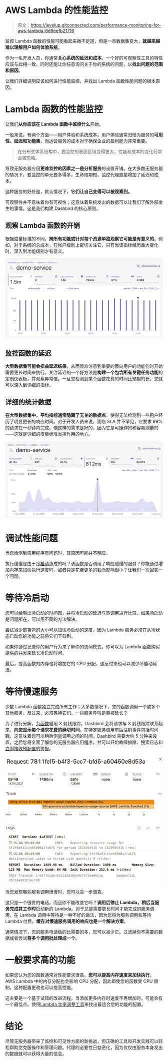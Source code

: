 # AWS Lambda 的性能监控

> 原文：<https://levelup.gitconnected.com/performance-monitoring-for-aws-lambda-6d9eefb21716>

监控 Lambda 函数的性能可能看起来微不足道，但是一旦数据集变大，**就越来越难以理解用户如何体验系统**。

作为一名开发人员，你通常**关心系统的延迟和成本**。一个好的可观察性工具的特性应该与此相一致，同时还能让你任意询问关于你的系统的问题，以**找出问题的范围和原因**。

让我们详细说明应该如何进行性能监控，并找出 Lambda 函数性能问题的根本原因。

# Lambda 函数的性能监控

让我们**从你应该在 Lambda 函数中监控什么**开始。

一般来说，有两个方面——用户体验和系统成本。用户体验通常归结为服务的**可用性、延迟和功能集**，而运营服务的成本对于确保企业的盈利能力非常重要。

> 在分布式体系结构中，要监控的表面区域变得更大，性能和成本的变化经常会被忽略。

导致无服务器应用**更难监控的因素之一是分析服务**的设置开销。在大多数无服务器的情况下，要监控的单元要多得多，生命周期短，监控代理直接增加了延迟和成本。

这种服务的好处是，默认情况下，**它们让自己变得可以被观察到。**

可观察性并不意味着你有可视性；这意味着系统发出的数据可以让我们了解外部发生的事情。这是我们构建 Dashbird 的核心原则。

## 观察 Lambda 函数的开销

根据度量标准的不同，**跨所有功能或针对每个资源单独观察它可能是有意义的**。例如，对于系统的总成本，在帐户级别上密切关注它，只有当该指标经历重大变化时，深入到功能级别才有意义。

![](img/cd8036d5adba9b6ae2fa08c27bb78e82.png)

## 监控函数的延迟

**大型数据集可能会扭曲延迟结果**，从而很难注意到重要的面向用户的功能何时开始需要更长时间来执行。关注延迟的一个好方法是**构建一个包含所有关键任务功能**的定制仪表板，并观察异常值。一旦您检测到某个函数花费的时间比预期的长，您就可以深入到详细的指标。

## 详细的统计数据

**在大型数据集中，平均指标通常隐藏了无关的数据点**，使得无法检测到一些用户经历了明显更长的响应时间。对于开发人员来说，面临 SLA 并不罕见，它要求 99%的请求在一秒钟内完成。像这样的需求是好的，因为它是可操作的和容易测量的——这就是详细的度量标准发挥作用的地方。

![](img/a29a07a0be12fd814dc62fccd419d219.png)

# 调试性能问题

当您检测到应用程序有问题时，其原因可能并不明显。

执行缓慢是由于[冷启动](https://dashbird.io/knowledge-base/aws-lambda/cold-starts/)造成的吗？该函数是否调用了响应缓慢的服务？你能通过增加内存来加快执行速度吗，或者只是花费更多的钱而影响很小？让我们一次回答一个问题。

# 等待冷启动

您可以绘制出冷启动的时间图，并将冷启动的延迟与热调用进行比较。如果冷启动是问题所在，可以用不同的方法解决。

尝试减少部署包的大小可以加快冷启动的速度，因为 Lambda 服务必须在从冷状态启动您的功能之前将它们下载到。

如果你通过记录你的用户行为来了解你的访问模式，你可以为 Lambda 函数购买[提供的并发](https://dashbird.io/blog/aws-lambda-provisioned-concurrency/)来延长冷启动时间。

最后，提高函数的内存也将增加它的 CPU 分配，这反过来也可以减少冷启动延迟。

# 等待慢速服务

少数 Lambda 函数独立完成所有工作；大多数情况下，您的函数调用一个或多个其他服务，反过来，必须等待它们。一些服务呼叫是否被延长？

为了进行分解，[为函数](https://dashbird.io/docs/quickstart/enable-x-ray/)启用 X 射线跟踪，Dashbird 会将请求与 X 射线跟踪联系起来，**向您显示每个请求花费的确切时间**。在特定服务调用前后注销事件包括时间戳，这意味着您可以稍后测量调用之间的时间。Dashbird 需要大约 5 分钟来设置，之后您将全面了解您的无服务器应用程序，并可以开始故障排除、搜索日志和[立即接收预配置的警报](https://dashbird.io/failure-detection/)。

![](img/1692196de15f175fd12583aa7b00eacf.png)

当您发现哪些服务调用很慢时，您可以进一步调查。

这只是一个很贵的电话，而且你不能改变它吗？**调用后停止 Lambda，稍后当服务完成其工作时**启动新的 Lambda。对于总是需要更长时间才能完成的服务调用，在 Lambda 调用中等待是一种不好的做法，因为您将为服务调用和等待 Lambda 付费。**缓存对慢速服务调用的响应也是一个解决方案**。

通常情况下，您的服务电话做的比需要的多，您可以减少它。过滤掉你不需要的数据或者尝试**将多个调用批处理成一个**。

# 一般要求高的功能

如果您认为您的函数通常对性能要求很高，**您可以提高内存速度来加快执行**。AWS Lambda 中的内存分配也会影响 CPU 分配，因此即使您的函数受 CPU 限制，这种配置更改也可以提高性能。

这主要是一个基于试错的改进流程，当添加更多内存时速度不再增加时，可能会有一个最佳点。使用[Lambda 功率调整工具](https://github.com/alexcasalboni/aws-lambda-power-tuning)来找出最适合您的功能的配置。

# 结论

尽管无服务器带来了监控和可见性方面的新挑战，但正确的工具和开发实践可以轻松帮助您克服操作和管理问题。代理的必要性日益恶化，因为仅仅由服务本身发出的数据就可以获得大量的信息。